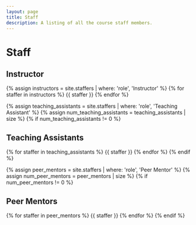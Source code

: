 ```yaml
---
layout: page
title: Staff
description: A listing of all the course staff members.
---
```


# Staff



## Instructor

{% assign instructors = site.staffers | where: 'role', 'Instructor' %}
{% for staffer in instructors %}
{{ staffer }}
{% endfor %}

{% assign teaching_assistants = site.staffers | where: 'role', 'Teaching Assistant' %}
{% assign num_teaching_assistants = teaching_assistants | size %}
{% if num_teaching_assistants != 0 %}

## Teaching Assistants

{% for staffer in teaching_assistants %}
{{ staffer }}
{% endfor %}
{% endif %}

{% assign peer_mentors = site.staffers | where: 'role', 'Peer Mentor' %}
{% assign num_peer_mentors = peer_mentors | size %}
{% if num_peer_mentors != 0 %}

## Peer Mentors

{% for staffer in peer_mentors %}
{{ staffer }}
{% endfor %}
{% endif %}
